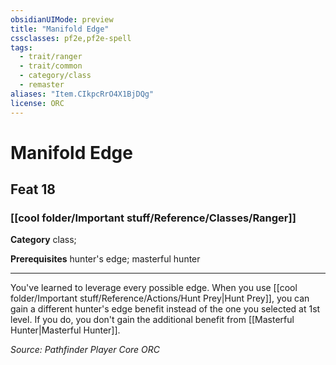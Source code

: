 ```yaml
---
obsidianUIMode: preview
title: "Manifold Edge"
cssclasses: pf2e,pf2e-spell
tags:
  - trait/ranger
  - trait/common
  - category/class
  - remaster
aliases: "Item.CIkpcRrO4X1BjDQg"
license: ORC
---
```

# Manifold Edge
## Feat 18
### [[cool folder/Important stuff/Reference/Classes/Ranger]]

**Category** class; 



**Prerequisites** hunter's edge; masterful hunter
* * *
You've learned to leverage every possible edge. When you use [[cool folder/Important stuff/Reference/Actions/Hunt Prey|Hunt Prey]], you can gain a different hunter's edge benefit instead of the one you selected at 1st level. If you do, you don't gain the additional benefit from [[Masterful Hunter|Masterful Hunter]].

*Source: Pathfinder Player Core*
*ORC*
